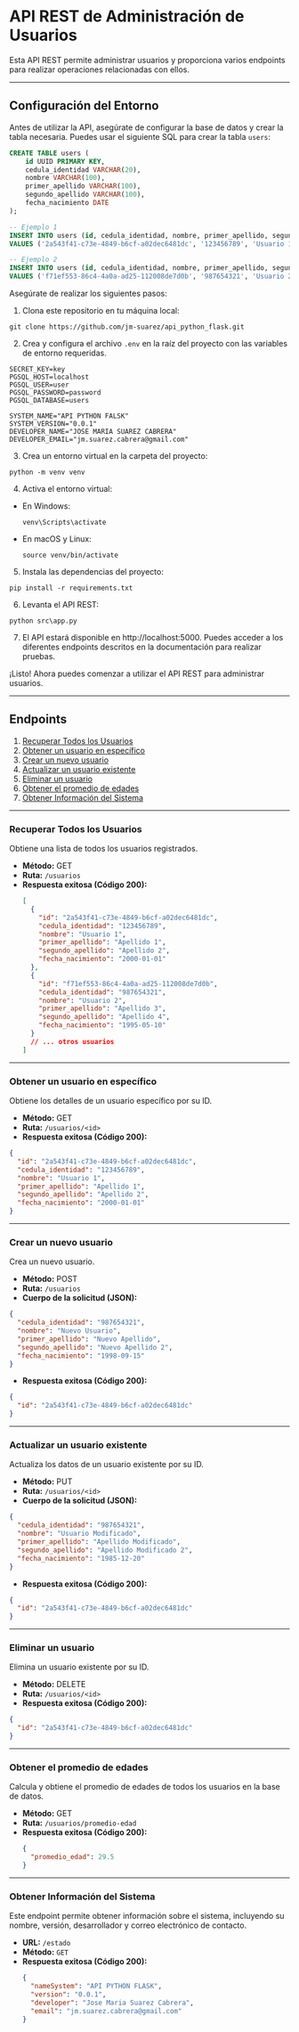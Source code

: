 # API REST de Administración de Usuarios

Esta API REST permite administrar usuarios y proporciona varios endpoints para realizar operaciones relacionadas con ellos.

---

## Configuración del Entorno

Antes de utilizar la API, asegúrate de configurar la base de datos y crear la tabla necesaria. Puedes usar el siguiente SQL para crear la tabla `users`:

```sql
CREATE TABLE users (
    id UUID PRIMARY KEY,
    cedula_identidad VARCHAR(20),
    nombre VARCHAR(100),
    primer_apellido VARCHAR(100),
    segundo_apellido VARCHAR(100),
    fecha_nacimiento DATE
);

-- Ejemplo 1
INSERT INTO users (id, cedula_identidad, nombre, primer_apellido, segundo_apellido, fecha_nacimiento)
VALUES ('2a543f41-c73e-4849-b6cf-a02dec6481dc', '123456789', 'Usuario 1', 'Apellido 1', 'Apellido 2', '2000-01-01');

-- Ejemplo 2
INSERT INTO users (id, cedula_identidad, nombre, primer_apellido, segundo_apellido, fecha_nacimiento)
VALUES ('f71ef553-86c4-4a0a-ad25-112008de7d0b', '987654321', 'Usuario 2', 'Apellido 3', 'Apellido 4', '1995-05-10');
```

Asegúrate de realizar los siguientes pasos:

1. Clona este repositorio en tu máquina local:

```plaintext
git clone https://github.com/jm-suarez/api_python_flask.git
```

2. Crea y configura el archivo `.env` en la raíz del proyecto con las variables de entorno requeridas.

```plaintext
SECRET_KEY=key
PGSQL_HOST=localhost
PGSQL_USER=user
PGSQL_PASSWORD=password
PGSQL_DATABASE=users

SYSTEM_NAME="API PYTHON FALSK"
SYSTEM_VERSION="0.0.1"
DEVELOPER_NAME="JOSE MARIA SUAREZ CABRERA"
DEVELOPER_EMAIL="jm.suarez.cabrera@gmail.com"
```

3. Crea un entorno virtual en la carpeta del proyecto:

```
python -m venv venv
```

4. Activa el entorno virtual:

- En Windows:
  ```
  venv\Scripts\activate
  ```
- En macOS y Linux:
  ```
  source venv/bin/activate
  ```

5. Instala las dependencias del proyecto:

```
pip install -r requirements.txt
```

6. Levanta el API REST:

```
python src\app.py
```

7. El API estará disponible en http://localhost:5000. Puedes acceder a los diferentes endpoints descritos en la documentación para realizar pruebas.

¡Listo! Ahora puedes comenzar a utilizar el API REST para administrar usuarios.

---

## Endpoints

1. [Recuperar Todos los Usuarios](#recuperar-todos-los-usuarios)
2. [Obtener un usuario en específico](#obtener-un-usuario-en-específico)
3. [Crear un nuevo usuario](#crear-un-nuevo-usuario)
4. [Actualizar un usuario existente](#actualizar-un-usuario-existente)
5. [Eliminar un usuario](#eliminar-un-usuario)
6. [Obtener el promedio de edades](#obtener-el-promedio-de-edades)
7. [Obtener Información del Sistema](#obtener-informacion-del-sistema)

---

### Recuperar Todos los Usuarios

Obtiene una lista de todos los usuarios registrados.

- **Método:** GET
- **Ruta:** `/usuarios`
- **Respuesta exitosa (Código 200):**
  ```json
  [
    {
      "id": "2a543f41-c73e-4849-b6cf-a02dec6481dc",
      "cedula_identidad": "123456789",
      "nombre": "Usuario 1",
      "primer_apellido": "Apellido 1",
      "segundo_apellido": "Apellido 2",
      "fecha_nacimiento": "2000-01-01"
    },
    {
      "id": "f71ef553-86c4-4a0a-ad25-112008de7d0b",
      "cedula_identidad": "987654321",
      "nombre": "Usuario 2",
      "primer_apellido": "Apellido 3",
      "segundo_apellido": "Apellido 4",
      "fecha_nacimiento": "1995-05-10"
    }
    // ... otros usuarios
  ]
  ```

---

### Obtener un usuario en específico

Obtiene los detalles de un usuario específico por su ID.

- **Método:** GET
- **Ruta:** `/usuarios/<id>`
- **Respuesta exitosa (Código 200):**

```json
{
  "id": "2a543f41-c73e-4849-b6cf-a02dec6481dc",
  "cedula_identidad": "123456789",
  "nombre": "Usuario 1",
  "primer_apellido": "Apellido 1",
  "segundo_apellido": "Apellido 2",
  "fecha_nacimiento": "2000-01-01"
}
```

---

### Crear un nuevo usuario

Crea un nuevo usuario.

- **Método:** POST
- **Ruta:** `/usuarios`
- **Cuerpo de la solicitud (JSON):**

```json
{
  "cedula_identidad": "987654321",
  "nombre": "Nuevo Usuario",
  "primer_apellido": "Nuevo Apellido",
  "segundo_apellido": "Nuevo Apellido 2",
  "fecha_nacimiento": "1998-09-15"
}
```

- **Respuesta exitosa (Código 200):**

```json
{
  "id": "2a543f41-c73e-4849-b6cf-a02dec6481dc"
}
```

---

### Actualizar un usuario existente

Actualiza los datos de un usuario existente por su ID.

- **Método:** PUT
- **Ruta:** `/usuarios/<id>`
- **Cuerpo de la solicitud (JSON):**

```json
{
  "cedula_identidad": "987654321",
  "nombre": "Usuario Modificado",
  "primer_apellido": "Apellido Modificado",
  "segundo_apellido": "Apellido Modificado 2",
  "fecha_nacimiento": "1985-12-20"
}
```

- **Respuesta exitosa (Código 200):**

```json
{
  "id": "2a543f41-c73e-4849-b6cf-a02dec6481dc"
}
```

---

### Eliminar un usuario

Elimina un usuario existente por su ID.

- **Método:** DELETE
- **Ruta:** `/usuarios/<id>`
- **Respuesta exitosa (Código 200):**

```json
{
  "id": "2a543f41-c73e-4849-b6cf-a02dec6481dc"
}
```

---

### Obtener el promedio de edades

Calcula y obtiene el promedio de edades de todos los usuarios en la base de datos.

- **Método:** GET
- **Ruta:** `/usuarios/promedio-edad`
- **Respuesta exitosa (Código 200):**
  ```json
  {
    "promedio_edad": 29.5
  }
  ```

---

### Obtener Información del Sistema

Este endpoint permite obtener información sobre el sistema, incluyendo su nombre, versión, desarrollador y correo electrónico de contacto.

- **URL:** `/estado`
- **Método:** `GET`
- **Respuesta exitosa (Código 200):**
  ```json
  {
    "nameSystem": "API PYTHON FLASK",
    "version": "0.0.1",
    "developer": "Jose Maria Suarez Cabrera",
    "email": "jm.suarez.cabrera@gmail.com"
  }
  ```
